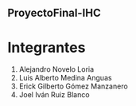 ## ProyectoFinal-IHC

# Integrantes

1. Alejandro Novelo Loria
2. Luis Alberto Medina Anguas
3. Erick Gilberto Gómez Manzanero
4. Joel Iván Ruiz Blanco
